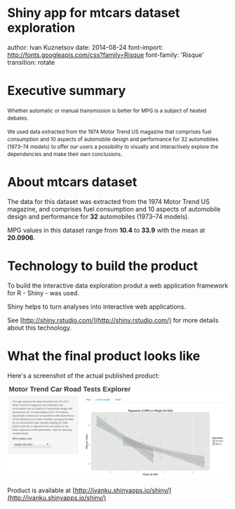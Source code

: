 Shiny app for mtcars dataset exploration
========================================================
author: Ivan Kuznetsov
date: 2014-08-24
font-import: http://fonts.googleapis.com/css?family=Risque
font-family: 'Risque'
transition: rotate

Executive summary
========================================================
<small>
Whether automatic or manual transmission is better for MPG is a subject of heated debates.

We used data extracted from the 1974 Motor Trend US magazine that comprises fuel consumption and 10
aspects of automobile design and performance for 32 automobiles (1973–74 models) to offer our users
a possibility to visually and interactively explore the dependencies and make their own conclusions.
</small>

About mtcars dataset
========================================================



The data for this dataset was extracted from the 1974 Motor Trend US magazine, and comprises fuel consumption and 10 aspects of automobile design and performance for **32** automobiles (1973–74 models).

MPG values in this dataset range from **10.4** to **33.9** with the mean at **20.0906**.

Technology to build the product
========================================================

To build the interactive data exploration produt a web application framework for R - Shiny - was used.

Shiny helps to turn analyses into interactive web applications.

See [http://shiny.rstudio.com/](http://shiny.rstudio.com/) for more details about this technology.

What the final product looks like
========================================================

Here's a screenshot of the actual published product:

![Screenshot](shiny.png)

Product is available at [http://ivanku.shinyapps.io/shiny/](http://ivanku.shinyapps.io/shiny/)
